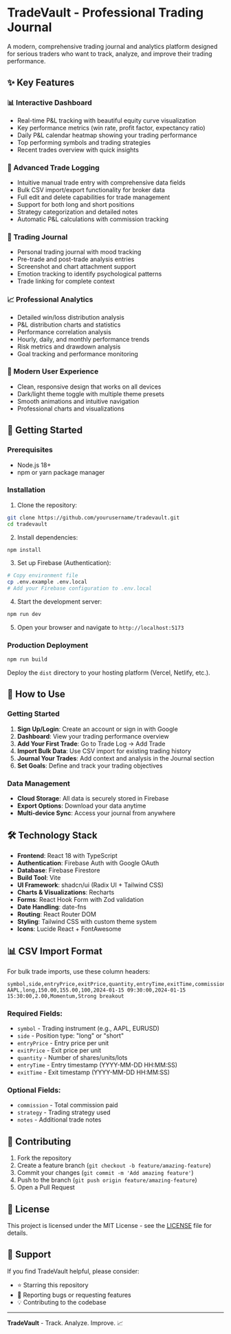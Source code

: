 # TradeVault - Professional Trading Journal

A modern, comprehensive trading journal and analytics platform designed for serious traders who want to track, analyze, and improve their trading performance.

## ✨ Key Features

### 📊 Interactive Dashboard
- Real-time P&L tracking with beautiful equity curve visualization
- Key performance metrics (win rate, profit factor, expectancy ratio)
- Daily P&L calendar heatmap showing your trading performance
- Top performing symbols and trading strategies
- Recent trades overview with quick insights

### 📝 Advanced Trade Logging
- Intuitive manual trade entry with comprehensive data fields
- Bulk CSV import/export functionality for broker data
- Full edit and delete capabilities for trade management
- Support for both long and short positions
- Strategy categorization and detailed notes
- Automatic P&L calculations with commission tracking

### 🧠 Trading Journal
- Personal trading journal with mood tracking
- Pre-trade and post-trade analysis entries
- Screenshot and chart attachment support
- Emotion tracking to identify psychological patterns
- Trade linking for complete context

### 📈 Professional Analytics
- Detailed win/loss distribution analysis
- P&L distribution charts and statistics
- Performance correlation analysis
- Hourly, daily, and monthly performance trends
- Risk metrics and drawdown analysis
- Goal tracking and performance monitoring

### 🎨 Modern User Experience
- Clean, responsive design that works on all devices
- Dark/light theme toggle with multiple theme presets
- Smooth animations and intuitive navigation
- Professional charts and visualizations

## 🚀 Getting Started

### Prerequisites
- Node.js 18+ 
- npm or yarn package manager

### Installation

1. Clone the repository:
```bash
git clone https://github.com/yourusername/tradevault.git
cd tradevault
```

2. Install dependencies:
```bash
npm install
```

3. Set up Firebase (Authentication):
```bash
# Copy environment file
cp .env.example .env.local
# Add your Firebase configuration to .env.local
```

4. Start the development server:
```bash
npm run dev
```

5. Open your browser and navigate to `http://localhost:5173`

### Production Deployment

```bash
npm run build
```

Deploy the `dist` directory to your hosting platform (Vercel, Netlify, etc.).

## 📱 How to Use

### Getting Started
1. **Sign Up/Login**: Create an account or sign in with Google
2. **Dashboard**: View your trading performance overview
3. **Add Your First Trade**: Go to Trade Log → Add Trade
4. **Import Bulk Data**: Use CSV import for existing trading history
5. **Journal Your Trades**: Add context and analysis in the Journal section
6. **Set Goals**: Define and track your trading objectives

### Data Management
- **Cloud Storage**: All data is securely stored in Firebase
- **Export Options**: Download your data anytime
- **Multi-device Sync**: Access your journal from anywhere

## 🛠 Technology Stack

- **Frontend**: React 18 with TypeScript
- **Authentication**: Firebase Auth with Google OAuth
- **Database**: Firebase Firestore
- **Build Tool**: Vite
- **UI Framework**: shadcn/ui (Radix UI + Tailwind CSS)
- **Charts & Visualizations**: Recharts
- **Forms**: React Hook Form with Zod validation
- **Date Handling**: date-fns
- **Routing**: React Router DOM
- **Styling**: Tailwind CSS with custom theme system
- **Icons**: Lucide React + FontAwesome

## 📊 CSV Import Format

For bulk trade imports, use these column headers:

```csv
symbol,side,entryPrice,exitPrice,quantity,entryTime,exitTime,commission,strategy,notes
AAPL,long,150.00,155.00,100,2024-01-15 09:30:00,2024-01-15 15:30:00,2.00,Momentum,Strong breakout
```

### Required Fields:
- `symbol` - Trading instrument (e.g., AAPL, EURUSD)
- `side` - Position type: "long" or "short"
- `entryPrice` - Entry price per unit
- `exitPrice` - Exit price per unit  
- `quantity` - Number of shares/units/lots
- `entryTime` - Entry timestamp (YYYY-MM-DD HH:MM:SS)
- `exitTime` - Exit timestamp (YYYY-MM-DD HH:MM:SS)

### Optional Fields:
- `commission` - Total commission paid
- `strategy` - Trading strategy used
- `notes` - Additional trade notes

## 🤝 Contributing

1. Fork the repository
2. Create a feature branch (`git checkout -b feature/amazing-feature`)
3. Commit your changes (`git commit -m 'Add amazing feature'`)
4. Push to the branch (`git push origin feature/amazing-feature`)
5. Open a Pull Request

## 📄 License

This project is licensed under the MIT License - see the [LICENSE](LICENSE) file for details.

## 🌟 Support

If you find TradeVault helpful, please consider:
- ⭐ Starring this repository
- 🐛 Reporting bugs or requesting features
- 💡 Contributing to the codebase

---

**TradeVault** - Track. Analyze. Improve. 📈